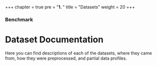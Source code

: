 +++
chapter = true
pre = "<b>1. </b>"
title = "Datasets"
weight = 20
+++

### Benchmark

# Dataset Documentation

Here you can find descriptions of each of the datasets, where they came from, how they were preprocessed, and partial data profiles.
